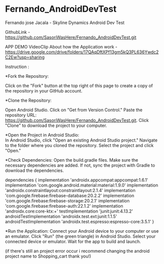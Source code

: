 # Fernando_AndroidDevTest
Fernando jose Jacala - Skyline Dynamics Android Dev Test


GithubLink - https://github.com/SasoriWasHere/Fernando_AndroidDevTest.git

APP DEMO VideoClip About how the Application work - https://drive.google.com/drive/folders/17QAqDftXPf13gm5kQ3PL636Ywdc2C2Ew?usp=sharing

Instruction :

*Fork the Repository:

  Click on the "Fork" button at the top right of this page to create a copy of the repository in your GitHub account.

*Clone the Repository:
  
  Open Android Studio.
  Click on "Get from Version Control."
  Paste the repository URL: https://github.com/SasoriWasHere/Fernando_AndroidDevTest.git.
  Click "Clone" to download the project to your computer.
  
*Open the Project in Android Studio:  
  In Android Studio, click "Open an existing Android Studio project."
  Navigate to the folder where you cloned the repository.
  Select the project and click "Open."

*Check Dependencies:
  Open the build.gradle files.
  Make sure the necessary dependencies are added. If not, sync the project with Gradle to download the dependencies.

  dependencies {
    implementation 'androidx.appcompat:appcompat:1.6.1'
    implementation 'com.google.android.material:material:1.9.0'
    implementation 'androidx.constraintlayout:constraintlayout:2.1.4'
    implementation 'com.google.firebase:firebase-database:20.2.2'
    implementation 'com.google.firebase:firebase-storage:20.2.1'
    implementation 'com.google.firebase:firebase-auth:22.1.2'
    implementation 'androidx.core:core-ktx:+'
    testImplementation 'junit:junit:4.13.2'
    androidTestImplementation 'androidx.test.ext:junit:1.1.5'
    androidTestImplementation 'androidx.test.espresso:espresso-core:3.5.1'
}

*Run the Application:
  Connect your Android device to your computer or use an emulator.
  Click "Run" (the green triangle) in Android Studio.
  Select your connected device or emulator.
  Wait for the app to build and launch.


(if there's still an project error occur i recommend changing the android project name to Shopping_cart thank you!)
